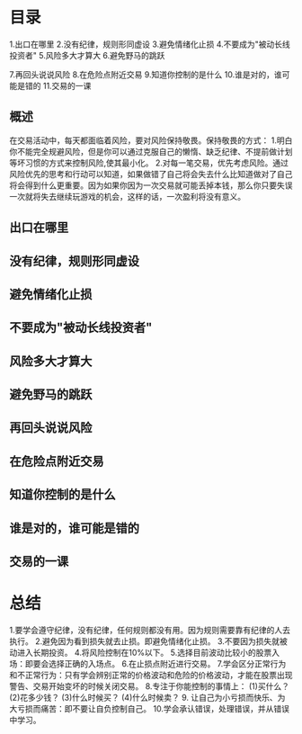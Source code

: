 # 目录
1.出口在哪里
2.没有纪律，规则形同虚设
3.避免情绪化止损
4.不要成为"被动长线投资者"
5.风险多大才算大
6.避免野马的跳跃

7.再回头说说风险
8.在危险点附近交易
9.知道你控制的是什么
10.谁是对的，谁可能是错的
11.交易的一课
## 概述
  在交易活动中，每天都面临着风险，要对风险保持敬畏。保持敬畏的方式：
  1.明白你不能完全规避风险，但是你可以通过克服自己的懒惰、缺乏纪律、不提前做计划等坏习惯的方式来控制风险,使其最小化。
  2.对每一笔交易，优先考虑风险。通过风险优先的思考和行动可以知道，如果做错了自己将会失去什么比知道做对了自己将会得到什么更重要。因为如果你因为一次交易就可能丢掉本钱，那么你只要失误一次就将失去继续玩游戏的机会，这样的话，一次盈利将没有意义。
  
## 出口在哪里
## 没有纪律，规则形同虚设
## 避免情绪化止损
## 不要成为"被动长线投资者"
## 风险多大才算大
## 避免野马的跳跃

## 再回头说说风险
## 在危险点附近交易
## 知道你控制的是什么
## 谁是对的，谁可能是错的
## 交易的一课

# 总结
1.要学会遵守纪律，没有纪律，任何规则都没有用。因为规则需要靠有纪律的人去执行。
2.避免因为看到损失就去止损。即避免情绪化止损。
3.不要因为损失就被动进入长期投资。
4.将风险控制在10%以下。
5.选择目前波动比较小的股票入场：即要会选择正确的入场点。
6.在止损点附近进行交易。
7.学会区分正常行为和不正常行为：只有学会辨别正常的价格波动和危险的价格波动，才能在股票出现警告、交易开始变坏的时候关闭交易。
8.专注于你能控制的事情上：
(1)买什么？
(2)花多少钱？
(3)什么时候买？
(4)什么时候卖？
9. 让自己为小亏损而快乐、为大亏损而痛苦：即不要让自负控制自己。
10.学会承认错误，处理错误，并从错误中学习。
